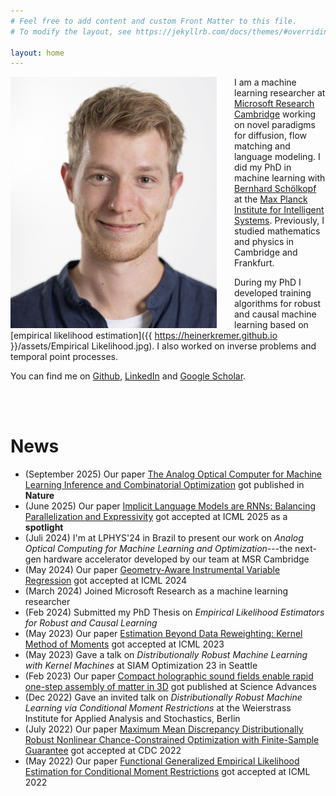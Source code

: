 ```yaml
---
# Feel free to add content and custom Front Matter to this file.
# To modify the layout, see https://jekyllrb.com/docs/themes/#overriding-theme-defaults

layout: home
---
```




<img src="assets/image_website.jpg" width="330" style="float: left; margin-right: 2em;">

I am a machine learning researcher at [Microsoft Research Cambridge](https://www.microsoft.com/en-us/research/people/t-hkremer/?msockid=1c7319144a8c69541ab70d2e4be3688c) working on novel paradigms for diffusion, flow matching and language modeling. I did my PhD in machine learning with [Bernhard Schölkopf](https://scholar.google.com/citations?user=DZ-fHPgAAAAJ) at the [Max Planck Institute for Intelligent Systems](https://ei.is.mpg.de/person/hkremer). Previously, I studied mathematics and physics in Cambridge and Frankfurt.

During my PhD I developed training algorithms for robust and causal machine learning based on [empirical likelihood estimation]({{ https://heinerkremer.github.io }}/assets/Empirical Likelihood.jpg). I also worked on inverse problems and temporal point processes.

<!-- Check out my [Publications page](/research/) for details.  -->

You can find me on [Github](https://github.com/HeinerKremer), [LinkedIn](https://www.linkedin.com/in/heiner-kremer-6b9904165/) and [Google Scholar](https://scholar.google.com/citations?user=I_9TrpgAAAAJ&hl=en).

<br/><br/>

# News
* (September 2025) Our paper [The Analog Optical Computer for Machine Learning Inference and Combinatorial Optimization](https://www.nature.com/articles/s41586-025-09430-z) got published in **Nature**
* (June 2025) Our paper [Implicit Language Models are RNNs: Balancing Parallelization and Expressivity](https://arxiv.org/abs/2502.07827) got accepted at ICML 2025 as a **spotlight**
* (Juli 2024) I'm at LPHYS'24 in Brazil to present our work on *Analog Optical Computing for Machine Learning and Optimization*---the next-gen hardware accelerator developed by our team at MSR Cambridge
* (May 2024) Our paper [Geometry-Aware Instrumental Variable Regression](https://arxiv.org/abs/2405.11633v1) got accepted at ICML 2024
* (March 2024) Joined Microsoft Research as a machine learning researcher
* (Feb 2024) Submitted my PhD Thesis on *Empirical Likelihood Estimators for Robust and Causal Learning*
* (May 2023) Our paper [Estimation Beyond Data Reweighting: Kernel Method of Moments](https://arxiv.org/abs/2305.10898) got accepted at ICML 2023
* (May 2023) Gave a talk on *Distributionally Robust Machine Learning with Kernel Machines* at SIAM Optimization 23 in Seattle
* (Feb 2023) Our paper [Compact holographic sound fields enable rapid one-step assembly of matter in 3D](https://www.science.org/doi/abs/10.1126/sciadv.adf6182) got published at Science Advances
* (Dec 2022) Gave an invited talk on *Distributionally Robust Machine Learning via Conditional Moment Restrictions* at the Weierstrass Institute for Applied Analysis and Stochastics, Berlin
* (July 2022) Our paper [Maximum Mean Discrepancy Distributionally Robust Nonlinear Chance-Constrained Optimization with Finite-Sample Guarantee](https://arxiv.org/abs/2204.11564) got accepted at CDC 2022
* (May 2022) Our paper [Functional Generalized Empirical Likelihood Estimation for Conditional Moment Restrictions](https://arxiv.org/abs/2207.04771) got accepted at ICML 2022